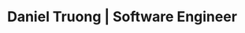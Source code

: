 ---
layout: default
title: Daniel Truong | Software Engineer
description: Hi. I'm excited to see you here. Click below to learn more about me or check out my resume!
aboutmetitle: Developer and Entrepreneur
aboutmecontent: I am a full-time software engineer that has been in the field since 2019. I graduated from University of California, San Diego with a degree in Computer Science in 2022. I love coming up with ideas and building solutions from zero to one that help solve real problems. I've also given talks and workshops helping people learn more about software engineering. 
experience_title: Work Experience
experience_description: My main specializations & interests include API and database development, product engineering, cloud computing and infrastructure. 
work_icons: 
    https://img.icons8.com/color/100/000000/tesla-logo.png: SWE Intern (Winter 2021)
    https://img.icons8.com/color/100/000000/microsoft.png: SWE Intern (Summer 2020 & Spring 2021)
    https://img.icons8.com/color/100/000000/google-logo.png: SWE Intern (Summer 2019)

experience_details: 
    amazon:
        title: Amazon
        logo: assets/images/logos/amazon_logo.png
        details:
            one: Software Engineer (Oct 2022 - Present)
        desc: Working in MCF (Multi-Channel Fulfillment) organizing, helping merchants fulfill orders using Amazon Logistics via Shopify and internal tooling. Also, built Bad Debt detection tools to reduce costs from bad actor merchants.
    hatch:
        title: Nearside (previously Hatch)
        logo: assets/images/logos/hatch.jpg
        details:
            one: SWE Intern (Summer 2021)
        desc: Working on improving small businesses banking by working on identity verification, automation pipelines, new incorporation product, and new checking service. 
    microsoft: 
        title: Microsoft (Cloud & AI)
        logo: assets/images/logos/microsoft.png
        details: 
            one: SWE Intern (Summer 2020 & Spring 2021)
        desc: Worked on Microsoft's internal incident management system from June 2020 - September 2020. Created a tagging feature as well as incident automation features for the internal management tool (IcM) using the .NET framework, Angular, Azure CosmosDB, and others. Will be joining the organization again from April - June 2021. 
    tesla:
        title: Tesla (Mobile Robot Engineering)
        logo: assets/images/logos/tesla.png
        details:
            one: Software Engineer Intern (Winter 2021)
        desc: Currently working on Tesla's Mobile Robot Engineering team to focus on teleoperations and live video streaming. 
    google: 
        title: Google (Chrome Admin Enterprise)
        logo: assets/images/logos/google.png
        details: 
            one: Software Engineer (Practicum) Intern (Summer 2019)
        desc: Worked from June 2019 - September 2019 in order to create debugging tools to aid in the launch of the new Google Chrome Admin product. 

projects_title: Projects
projects_description: Here's a list of projects I've worked on
projects: 
    Platter: 
        image: assets/images/logos/platter.png
        description: Worked as CTO, managing team of 7. Creating mobile application that provides marketplace for homecooked meals. Performed extensive user & market research, and worked with designers to optimize user experience. 
        url: https://eatplatter.com
        tech_stack: React Native, Expo, Node.js, Express.js, Firebase Auth, MongoDB, AWS S3

    Schoolhouse Ghana: 
        image: assets/images/logos/global_ties.png
        description: Served as Software Team Lead, managing 5 team members,, developing software system for students in Ghana to get constant access to school resources, despite lack of internet accessibility. 
        url: https://github.com/UCSD-Global-TIES
        tech_stack: React, MongoDB, Node.js, Express.js, Raspberry PI

    coviddaily.info: 
        image: assets/images/logos/covid.png
        description: Created a full-stack web application tracking COVID stats as well as news articles for any region in the world. Leverages data through worldometer.
        url: http://coviddaily.info/
        tech_stack: React, Typescript, Python, Flask, Web Scraping (BeautifulSoup)

    Don't Back Out: 
        image: assets/images/logos/dbo.png
        description: IOT slouch detector device & mobile application which helps users fix their bad habits of bad posture. Mainly worked on creating the mobile application interface and connecting the software with the hardware. 
        url: https://www.youtube.com/watch?v=FBeKVBKQoDQ&feature=youtu.be&ab_channel=DanielTruong
        tech_stack: Android, Android Studio, Java, Arduino, C, Bluetooth
---